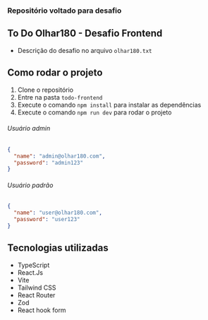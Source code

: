 ### Repositório voltado para desafio

## To Do Olhar180 - Desafio Frontend

- Descrição do desafio no arquivo `olhar180.txt`

## Como rodar o projeto

1. Clone o repositório
2. Entre na pasta `todo-frontend`
3. Execute o comando `npm install` para instalar as dependências
4. Execute o comando `npm run dev` para rodar o projeto

###### Usuário admin

```json
{
  "name": "admin@olhar180.com",
  "password": "admin123"
}
```

###### Usuário padrão

```json
{
  "name": "user@olhar180.com",
  "password": "user123"
}
```

## Tecnologias utilizadas

- TypeScript
- React.Js
- Vite
- Tailwind CSS
- React Router
- Zod
- React hook form
